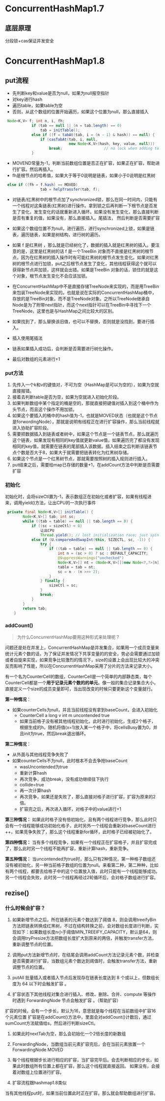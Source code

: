 # ConcurrentHashMap1.7
## 底层原理
分段锁+cas保证并发安全




# ConcurrentHashMap1.8


## put流程
- 先判断key和value是否为null，如果为null报空指针
- 对key进行hash
- 遍历table，如果table为空
- 否则，从这个数组的位置开始遍历，如果这个位置为null，那么直接插入
```java
 Node<K,V> f; int n, i, fh;
            if (tab == null || (n = tab.length) == 0)
                tab = initTable();
            else if ((f = tabAt(tab, i = (n - 1) & hash)) == null) {
                if (casTabAt(tab, i, null,
                             new Node<K,V>(hash, key, value, null)))
                    break;                   // no lock when adding to empty bin
            }
```
- MOVEND常量为-1，判断当前数组位置是否正在扩容，如果正在扩容，帮助进行扩容。然后再插入。
- fh是根节点的哈希值，如果大于等于0说明是链表，如果小于0说明是红黑树
```java
 else if ((fh = f.hash) == MOVED)
                tab = helpTransfer(tab, f);
```
- 对链表/红黑树中的根节点加了synchronized锁，那么在同一时间内，只能有一个线程对这条链表(红黑树)进行操作。拿到锁之后再判断一下根节点是否发生了变化，发生变化的话就重新进入循环。如果没有发生变化，那么直接判断是否有重复的值，如果没有，那么直接插入。尾插法， 然后判断是否需要扩容
- 如果这个数组位置不为null，进行遍历，进行synchronized上锁，如果是链表，遍历链表，如果是树结构，进行树的遍历。


- 如果 f 是红黑树 ，那么就是已经树化了，数据的插入就是红黑树的插入。要注意的是，这里是红黑树的话 f 是一个TreeBin 对象而不直接是红黑树的根节点，因为在红黑树的插入操作时有可能红黑树的根节点发生变化。如果对红黑树的根节点进行加锁，put之后根节点发生了变化，其他线程获得这个就可以获得新节点并加锁，这样就会出错。如果是TreeBin 对象的话，锁住的就是这个对象，根节点发生变化不会应该加锁。
- 在ConcurrentHashMap中不是直接存储TreeNode来实现的，而是用TreeBin来包装TreeNode来实现的。也就是说在实际的ConcurrentHashMap桶中，存放的是TreeBin对象，而不是TreeNode对象。之所以TreeNode继承自Node是为了附带next指针，而这个next指针可以在TreeBin中寻找下一个TreeNode，这里也是与HashMap之间比较大的区别。


- 如果找到了，那么替换该旧值，也可以不替换，否则就是没找到，要进行插入。
- 插入使用尾插法
- 链表如果插入成功后，会判断是否需要进行树化操作。
- 最后对数组的元素进行+1

### put方法
1. 先传入一个k和v的键值对，不可为空（HashMap是可以为空的），如果为空就直接报错。
2. 接着去判断table是否为空，如果为空就进入初始化阶段。
3. 如果判断数组中某个指定的桶是空的，那就直接把键值对插入到这个桶中作为头节点，而且这个操作不用加锁。
4. 如果这个要插入的桶中的hash值为-1，也就是MOVED状态（也就是这个节点是forwordingNode），那就是说明有线程正在进行扩容操作，那么当前线程就进入协助扩容阶段。
5. 需要把数据插入到链表或者树中，如果这个节点是一个链表节点，那么就遍历这个链表，如果发现有相同的key值就更新value值，如果遍历完了都没有发现相同的key值，就需要在链表的尾部插入该数据。插入结束之后判断该链表节点个数是否大于8，如果大于就需要把链表转化为红黑树存储。
6. 如果这个节点是一个红黑树节点，那就需要按照树的插入规则进行插入。
7. put结束之后，需要给map已存储的数量+1，在addCount方法中判断是否需要扩容


### 初始化
初始化时，会将sizeCtl置为-1，表示数组正在初始化或者扩容，如果有线程进来，调用yield()方法，让出CPU的一次执行事件
```java
 private final Node<K,V>[] initTable() {
        Node<K,V>[] tab; int sc;
        while ((tab = table) == null || tab.length == 0) {
            if ((sc = sizeCtl) < 0)
                让出CPU
                Thread.yield(); // lost initialization race; just spin
            else if (U.compareAndSwapInt(this, SIZECTL, sc, -1)) {
                try {
                    if ((tab = table) == null || tab.length == 0) {
                        int n = (sc > 0) ? sc : DEFAULT_CAPACITY;
                        @SuppressWarnings("unchecked")
                        Node<K,V>[] nt = (Node<K,V>[])new Node<?,?>[n];
                        table = tab = nt;
                        sc = n - (n >>> 2);
                    }
                } finally {
                    sizeCtl = sc;
                }
                break;
            }
        }
        return tab;
    }
```
### addCount()
> 为什么ConcurrentHashMap要用这种形式来处理呢？

问题还是处在并发上，ConcurrentHashMap是并发集合，如果用一个成员变量来统计元素个数的话，为了保证并发情况下共享变量的的安全，势必会需要通过加锁或者自旋来实现，如果竞争比较激烈的情况下，size的设置上会出现比较大的冲突反而影响了性能，所以在ConcurrentHashMap采用了分片的方法来记录大小。

有一个名为CounterCell的数组，CounterCell是一个简单的内部静态类，每个CounterCell都是一个**用于记录元素个数的的单元**。像一般的集合记录集合大小，直接定义一个size的成员变量即可，当出现改变的时候只要更新这个变量就行。

**第一种情况**：
- 如果counterCells为null，并且当前线程没有拿到baseCount，会进入初始化
    - CounterCell a   long  v  int m   uncontended true
    - 如果当前格子没有被其他线程初始化，此时进行初始化，生成2个格子，根据生成的h，随机将值(x=1)放入某一个格子中，将cellsBusy置为0，并且init为true，然后break退出循环。

**第二种情况**：
- 从外面与其他线程竞争失败了
- 如果counterCells不为null，此时根本不会去争抢baseCount
    - wasUncontended为true
    - 重新计算hash
    - 再次竞争，成功break，没有成功继续往下执行
    - collide=true
    - 再一次计算hash
    - 再次竞争，如果还是失败了，那么直接对格子进行扩容，扩容为原来的2倍。
    - 扩容完之后，再次进入循环，对格子中的value进行+1
    
**第三种情况：**
如果此时格子没有倍初始化，且有两个线程进行竞争，那么此时只会有一个线程能够成功初始化格子，此时另外一个线程会重新对baseCount进行++，如果竞争失败了，那么这个线程重新for循环，此时格子已经被初始化了。

**第四种情况：**
当有多个线程竞争，如果有一个线程正在扩容格子，并且扩容完成了，那么此时另一个线程不能再扩容，重新计算hash，重新竞争。

**第五种情况：**
当uncontended为true时，那么只有2种情况，第一种格子数组还没有被初始化，另一种当前格子数组的位置为null。来看第二种，第二种种，比如有两个线程，都要去给格子中的这个位置放入值，此时只能有一个线程能够成功。另一个线程会失败，此时另一个线程再经过2轮循环后，会对格子数组进行扩容。



## rezise()
### 什么时候会扩容？
1. 如果新增节点之后，所在链表的元素个数达到了阈值 8，则会调用treeifyBin方法把链表转换成红黑树，不过在结构转换之前，会对数组长度进行判断，实现如下：如果数组长度n小于阈值MIN_TREEIFY_CAPACITY，默认是64，则会调用tryPresize方法把数组长度扩大到原来的两倍，并触发transfer方法，重新调整节点的位置。

2. 调用put方法新增节点时，在结尾会调用addCount方法记录元素个数，并检查是否需要进行扩容，当数组元素个数达到阈值时，会触发transfer方法，重新调整节点的位置。 

3. putAll 批量插入或者插入节点后发现存在链表长度达到 8 个或以上，但数组长度为 64 以下时会触发扩容 。

4. 扩容状态下其他线程对集合进行插入、修改、删除、合并、compute 等操作时遇到 ForwardingNode 节点会触发扩容 。（帮助扩容）

扩容的时候，会有一个步长，默认为16，意思就是每个线程在当前数组中扩容16个元素位置
扩容是在addCount()方法中，里面会对addCount()计数后，通过sumCount方法赋值给s，然后进行判断sizeCtl。

1. 如果此时nextTab为空，那么会初始化一个2倍长度的新数组

2. ForwardingNode，当数组当前元素扩容完后，会在当前元素放置一个ForwardingNode  MOVED

3. 每个线程根据步长进行相应的扩容，当扩容完毕后。会去判断相应的步长，如果此时数组所有位置上都在扩容，那么这个线程就直接返回。 如果没有，会接着对数组上位置进行扩容。

4. 扩容流程跟hashmap1.8类似


当有其他线程put时，如果当前位置此时正在扩容，那么就会帮助数组进行扩容。

    